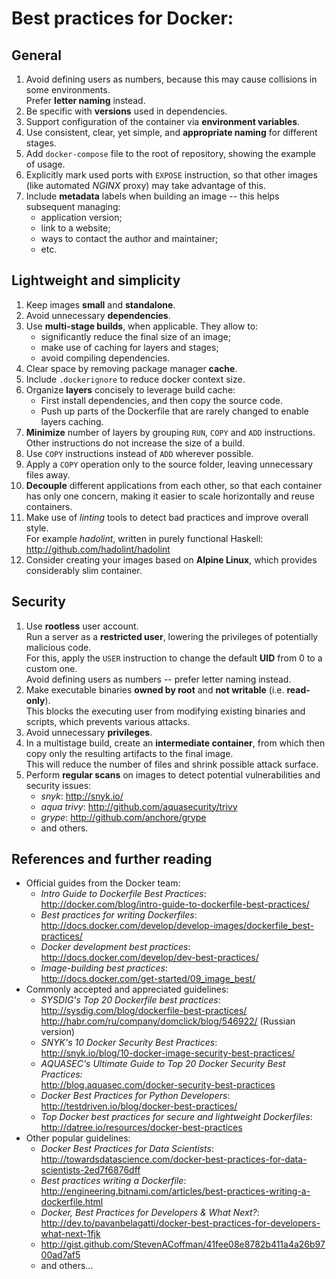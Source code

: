 # Best practices for Docker:

## General
1. Avoid defining users as numbers, because this may cause collisions in some environments.  
Prefer **letter naming** instead.
2. Be specific with **versions** used in dependencies.
3. Support configuration of the container via **environment variables**.
4. Use consistent, clear, yet simple, and **appropriate naming** for different stages.
5. Add `docker-compose` file to the root of repository, showing the example of usage.
6. Explicitly mark used ports with `EXPOSE` instruction, so that other images (like automated *NGINX* proxy) may take advantage of this.
7. Include **metadata** labels when building an image -- this helps subsequent managing:
    * application version;
    * link to a website;
    * ways to contact the author and maintainer;
    * etc.

## Lightweight and simplicity
1. Keep images **small** and **standalone**.
2. Avoid unnecessary **dependencies**.
3. Use **multi-stage builds**, when applicable. They allow to:
    * significantly reduce the final size of an image;
    * make use of caching for layers and stages;
    * avoid compiling dependencies.
4. Clear space by removing package manager **cache**.
5. Include `.dockerignore` to reduce docker context size.
6. Organize **layers** concisely to leverage build cache:
    * First install dependencies, and then copy the source code.
    * Push up parts of the Dockerfile that are rarely changed to enable layers caching.
7. **Minimize** number of layers by grouping `RUN`, `COPY` and `ADD` instructions.  
Other instructions do not increase the size of a build.
8. Use `COPY` instructions instead of `ADD` wherever possible.
9. Apply a `COPY` operation only to the source folder, leaving unnecessary files away.
10. **Decouple** different applications from each other, so that each container has only one concern, making it easier to scale horizontally and reuse containers.
11. Make use of *linting* tools to detect bad practices and improve overall style.  
For example *hadolint*, written in purely functional Haskell:  
http://github.com/hadolint/hadolint
12. Consider creating your images based on **Alpine Linux**, which provides considerably slim container.

## Security
1. Use **rootless** user account.  
Run a server as a **restricted user**, lowering the privileges of potentially malicious code.  
For this, apply the `USER` instruction to change the default **UID** from 0 to a custom one.  
Avoid defining users as numbers -- prefer letter naming instead.
2. Make executable binaries **owned by root** and **not writable** (i.e. **read-only**).  
This blocks the executing user from modifying existing binaries and scripts, which prevents various attacks.
3. Avoid unnecessary **privileges**.
4. In a multistage build, create an **intermediate container**, from which then copy only the resulting artifacts to the final image.  
This will reduce the number of files and shrink possible attack surface.
5. Perform **regular scans** on images to detect potential vulnerabilities and security issues:
    * *snyk*: http://snyk.io/
    * *aqua trivy*: http://github.com/aquasecurity/trivy
    * *grype*: http://github.com/anchore/grype
    * and others.

## References and further reading
* Official guides from the Docker team:
    * *Intro Guide to Dockerfile Best Practices*:  
    http://docker.com/blog/intro-guide-to-dockerfile-best-practices/
    * *Best practices for writing Dockerfiles*:  
    http://docs.docker.com/develop/develop-images/dockerfile_best-practices/
    * *Docker development best practices*:  
    http://docs.docker.com/develop/dev-best-practices/
    * *Image-building best practices*:  
    http://docs.docker.com/get-started/09_image_best/
* Commonly accepted and appreciated guidelines:
    * *SYSDIG's Top 20 Dockerfile best practices*:  
    http://sysdig.com/blog/dockerfile-best-practices/  
    http://habr.com/ru/company/domclick/blog/546922/ (Russian version)
    * *SNYK's 10 Docker Security Best Practices*:  
    http://snyk.io/blog/10-docker-image-security-best-practices/
    * *AQUASEC's Ultimate Guide to Top 20 Docker Security Best Practices:*  
    http://blog.aquasec.com/docker-security-best-practices
    * *Docker Best Practices for Python Developers*:  
    http://testdriven.io/blog/docker-best-practices/
    * *Top Docker best practices for secure and lightweight Dockerfiles*:  
    http://datree.io/resources/docker-best-practices
* Other popular guidelines:
    * *Docker Best Practices for Data Scientists*:  
    http://towardsdatascience.com/docker-best-practices-for-data-scientists-2ed7f6876dff
    * *Best practices writing a Dockerfile*:  
    http://engineering.bitnami.com/articles/best-practices-writing-a-dockerfile.html
    * *Docker, Best Practices for Developers & What Next?*:  
    http://dev.to/pavanbelagatti/docker-best-practices-for-developers-what-next-1fjk
    * http://gist.github.com/StevenACoffman/41fee08e8782b411a4a26b9700ad7af5
    * and others...
